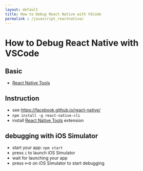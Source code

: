 ```yaml
---
layout: default
title: How to Debug React Native with VSCode
permalink : /javascript_reactnative/
---
```

# How to Debug React Native with VSCode

## Basic

* [React Native Tools](https://marketplace.visualstudio.com/items?itemName=vsmobile.vscode-react-native)

## Instruction

* see https://facebook.github.io/react-native/
* `npm install -g react-native-cli`
* install [React Native Tools](https://marketplace.visualstudio.com/items?itemName=vsmobile.vscode-react-native) extension

## debugging with iOS Simulator

* start your app: `npm start`
* press `i` to launch iOS Simulator
* wait for launching your app
* press `⌘+D` on iOS Simulator to start debugging